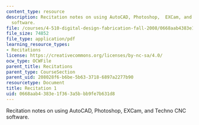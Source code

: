 ```yaml
---
content_type: resource
description: Recitation notes on using AutoCAD, Photoshop,  EXCam, and Techno CNC
  software.
file: /courses/4-510-digital-design-fabrication-fall-2008/0668aab4383e1f363a5bbb9fe7b631d8_rec1.pdf
file_size: 74852
file_type: application/pdf
learning_resource_types:
- Recitations
license: https://creativecommons.org/licenses/by-nc-sa/4.0/
ocw_type: OCWFile
parent_title: Recitations
parent_type: CourseSection
parent_uid: 208028f6-b6be-5b63-3718-6897a2277b90
resourcetype: Document
title: Recitation 1
uid: 0668aab4-383e-1f36-3a5b-bb9fe7b631d8
---
```

Recitation notes on using AutoCAD, Photoshop,  EXCam, and Techno CNC software.